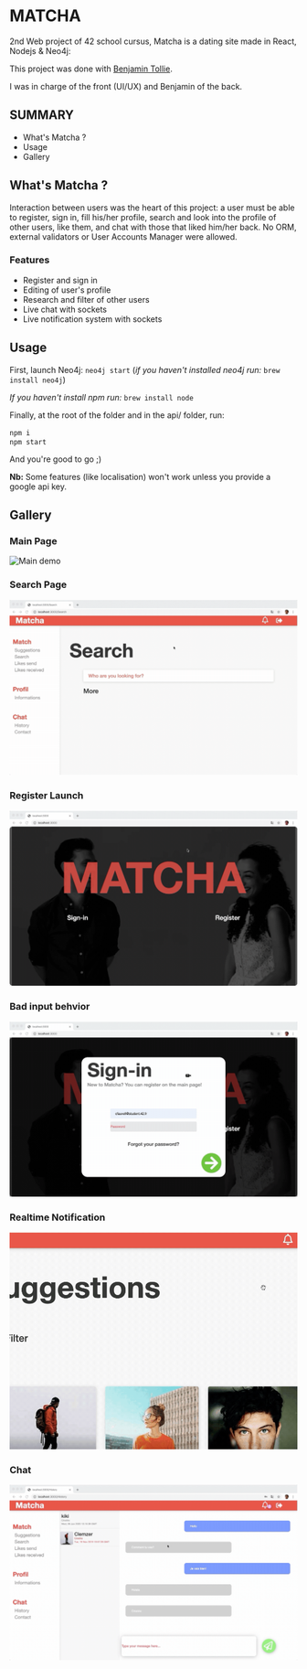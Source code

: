 # MATCHA

2nd Web project of 42 school cursus, Matcha is a dating site made in React, Nodejs & Neo4j: 

This project was done with [Benjamin Tollie](https://github.com/BenjaminTle).

I was in charge of the front (UI/UX) and Benjamin of the back.

## SUMMARY
- What's Matcha ?
- Usage 
- Gallery

## What's Matcha ?
Interaction between users was the heart of this project: a user must be able to register, sign in, fill his/her profile, search and look into the profile of other users, like them, and chat with those that liked him/her back. No ORM, external validators or User Accounts Manager were allowed.

### Features
- Register and sign in
- Editing of user's profile
- Research and filter of other users
- Live chat with sockets
- Live notification system with sockets


## Usage
First, launch Neo4j: `neo4j start` (_if you haven't installed neo4j run:_ `brew install neo4j`)

_If you haven't install npm run:_ `brew install node`

Finally, at the root of the folder and in the api/ folder, run:
 ```
 npm i
 npm start
 ```

And you're good to go ;)

__Nb:__ Some features (like localisation) won't work unless you provide a google api key.

## Gallery

### Main Page

![Main demo](./src/img/forReadme/matchaMain.gif)


### Search Page

![Search demo](./src/img/forReadme/matchaSearch.gif)

### Register Launch

![Register demo](./src/img/forReadme/matchaRegister.gif)

### Bad input behvior

![Error demo](./src/img/forReadme/matchaError.gif)

### Realtime Notification

![Notif demo](./src/img/forReadme/matchaNotif.gif)

### Chat

![Chat demo](./src/img/forReadme/matchaChat.gif)
